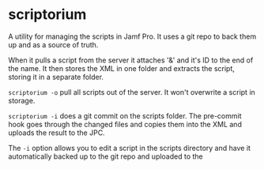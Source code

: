 # scriptorium
A utility for managing the scripts in Jamf Pro. It uses a git repo to back them up and as a source of truth.

When it pulls a script from the server it attaches '&' and it's ID to the end of the name. It then stores the XML in one folder and extracts the script, storing it in a separate folder.

`scriptorium -o` pull all scripts out of the server. It won't overwrite a script in storage.

`scriptorium -i` does a git commit on the scripts folder. The pre-commit hook goes through the changed files and copies them into the XML and uploads the result to the JPC. 

The `-i` option allows you to edit a script in the scripts directory and have it automatically backed up to the git repo and uploaded to the 

